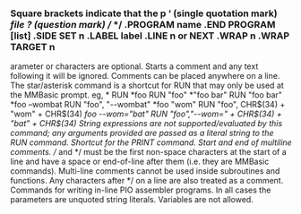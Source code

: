 

### Square brackets indicate that the p ‘ (single quotation mark) *file ? (question mark) /* */ .PROGRAM name .END PROGRAM [list] .SIDE SET n .LABEL label .LINE n or NEXT .WRAP n .WRAP TARGET n

 arameter or characters are optional. Starts a comment and any text following it will be ignored. Comments can be placed anywhere on a line. The star/asterisk command is a shortcut for RUN that may only be used at the MMBasic prompt. eg, * RUN *foo RUN "foo" *"foo bar" RUN "foo bar" *foo –wombat RUN "foo", "--wombat" *foo "wom" RUN "foo", CHR$(34) + "wom" + CHR$(34) *foo --wom="bat" RUN "foo","--wom=" + CHR$(34) + "bat" + CHR$(34) String expressions are not supported/evaluated by this command; any arguments provided are passed as a literal string to the RUN command. Shortcut for the PRINT command. Start and end of multiline comments. /* and */ must be the first non-space characters at the start of a line and have a space or end-of-line after them (i.e. they are MMBasic commands). Multi-line comments cannot be used inside subroutines and functions. Any characters after */ on a line are also treated as a comment. Commands for writing in-line PIO assembler programs. In all cases the parameters are unquoted string literals. Variables are not allowed.